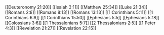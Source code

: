 [[Deuteronomy 21:20]]
[[Isaiah 3:11]]
[[Matthew 25:34]]
[[Luke 21:34]]
[[Romans 2:8]]
[[Romans 8:13]]
[[Romans 13:13]]
[[1 Corinthians 5:11]]
[[1 Corinthians 6:9]]
[[1 Corinthians 15:50]]
[[Ephesians 5:5]]
[[Ephesians 5:18]]
[[Colossians 3:6]]
[[1 Thessalonians 5:7]]
[[2 Thessalonians 2:5]]
[[1 Peter 4:3]]
[[Revelation 21:27]]
[[Revelation 22:15]]
